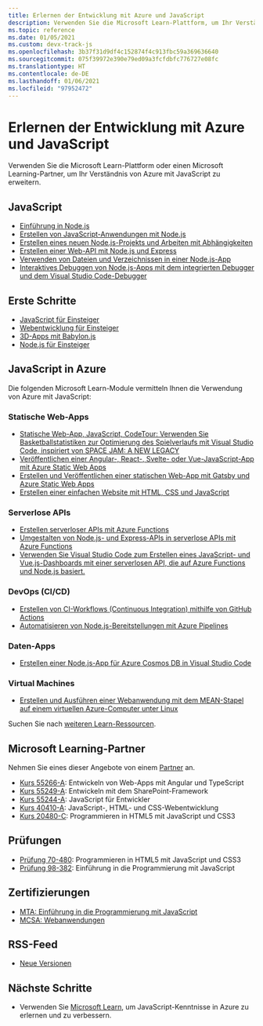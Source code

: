 ```yaml
---
title: Erlernen der Entwicklung mit Azure und JavaScript
description: Verwenden Sie die Microsoft Learn-Plattform, um Ihr Verständnis von Azure mit JavaScript zu erweitern.
ms.topic: reference
ms.date: 01/05/2021
ms.custom: devx-track-js
ms.openlocfilehash: 3b37f31d9df4c152874f4c913fbc59a369636640
ms.sourcegitcommit: 075f39972e390e79ed09a3fcfdbfc776727e08fc
ms.translationtype: HT
ms.contentlocale: de-DE
ms.lasthandoff: 01/06/2021
ms.locfileid: "97952472"
---
```

# <a name="learn-to-develop-with-azure-and-javascript"></a>Erlernen der Entwicklung mit Azure und JavaScript 

Verwenden Sie die Microsoft Learn-Plattform oder einen Microsoft Learning-Partner, um Ihr Verständnis von Azure mit JavaScript zu erweitern.

## <a name="javascript"></a>JavaScript

* [Einführung in Node.js](/learn/modules/intro-to-nodejs/)
* [Erstellen von JavaScript-Anwendungen mit Node.js](/learn/paths/build-javascript-applications-nodejs/)
* [Erstellen eines neuen Node.js-Projekts und Arbeiten mit Abhängigkeiten](/learn/modules/create-nodejs-project-dependencies/)
* [Erstellen einer Web-API mit Node.js und Express](/learn/modules/build-web-api-nodejs-express/) 
* [Verwenden von Dateien und Verzeichnissen in einer Node.js-App](/learn/modules/nodejs-files/)
* [Interaktives Debuggen von Node.js-Apps mit dem integrierten Debugger und dem Visual Studio Code-Debugger](/learn/modules/debug-nodejs/)

## <a name="getting-started"></a>Erste Schritte

* [JavaScript für Einsteiger](https://techcommunity.microsoft.com/t5/apps-on-azure/learn-javascript-with-this-series-of-videos-for-beginners/ba-p/1764635)
* [Webentwicklung für Einsteiger](https://github.com/microsoft/Web-Dev-For-Beginners)
* [3D-Apps mit Babylon.js](https://techcommunity.microsoft.com/t5/apps-on-azure/a-first-introduction-to-building-3d-applications-with-javascript/ba-p/1877650)
* [Node.js für Einsteiger](https://techcommunity.microsoft.com/t5/apps-on-azure/learn-node-js-with-this-series-of-short-videos-for-beginners/ba-p/1771830)

## <a name="javascript-on-azure"></a>JavaScript in Azure

Die folgenden Microsoft Learn-Module vermitteln Ihnen die Verwendung von Azure mit JavaScript:

### <a name="static-web-apps"></a>Statische Web-Apps

* [Statische Web-App, JavaScript, CodeTour: Verwenden Sie Basketballstatistiken zur Optimierung des Spielverlaufs mit Visual Studio Code, inspiriert von SPACE JAM: A NEW LEGACY](https://docs.microsoft.com/learn/paths/optimize-basketball-games-with-machine-learning/)
* [Veröffentlichen einer Angular-, React-, Svelte- oder Vue-JavaScript-App mit Azure Static Web Apps](/learn/modules/publish-app-service-static-web-app-api/)
* [Erstellen und Veröffentlichen einer statischen Web-App mit Gatsby und Azure Static Web Apps](/learn/modules/create-deploy-static-webapp-gatsby-app-service/)
* [Erstellen einer einfachen Website mit HTML, CSS und JavaScript](https://docs.microsoft.com/learn/modules/build-simple-website/)

### <a name="serverless-apis"></a>Serverlose APIs

* [Erstellen serverloser APIs mit Azure Functions](/learn/modules/build-api-azure-functions/)
* [Umgestalten von Node.js- und Express-APIs in serverlose APIs mit Azure Functions](/learn/modules/shift-nodejs-express-apis-serverless/)
* [Verwenden Sie Visual Studio Code zum Erstellen eines JavaScript- und Vue.js-Dashboards mit einer serverlosen API, die auf Azure Functions und Node.js basiert.](https://docs.microsoft.com/learn/modules/build-api-azure-functions)

### <a name="devops-cicd"></a>DevOps (CI/CD)

* [Erstellen von CI-Workflows (Continuous Integration) mithilfe von GitHub Actions](/learn/modules/github-actions-ci/)
* [Automatisieren von Node.js-Bereitstellungen mit Azure Pipelines](/learn/modules/deploy-nodejs/)

### <a name="data-apps"></a>Daten-Apps

* [Erstellen einer Node.js-App für Azure Cosmos DB in Visual Studio Code](/learn/modules/build-node-cosmos-app-vscode/)

### <a name="virtual-machines"></a>Virtual Machines
* [Erstellen und Ausführen einer Webanwendung mit dem MEAN-Stapel auf einem virtuellen Azure-Computer unter Linux](/learn/modules/build-a-web-app-with-mean-on-a-linux-vm/)




Suchen Sie nach [weiteren Learn-Ressourcen](/search/?category=Learn&terms=JavaScript).


## <a name="microsoft-learning-partners"></a>Microsoft Learning-Partner

Nehmen Sie eines dieser Angebote von einem [Partner](/learn/certifications/partners) an.

* [Kurs 55266-A](/learn/certifications/courses/55266): Entwickeln von Web-Apps mit Angular und TypeScript
* [Kurs 55249-A](/learn/certifications/courses/55249): Entwickeln mit dem SharePoint-Framework
* [Kurs 55244-A](/learn/certifications/courses/55244): JavaScript für Entwickler
* [Kurs 40410-A](/learn/certifications/courses/40410): JavaScript-, HTML- und CSS-Webentwicklung
* [Kurs 20480-C](/learn/certifications/courses/20480): Programmieren in HTML5 mit JavaScript und CSS3

## <a name="exams"></a>Prüfungen

* [Prüfung 70-480](/learn/certifications/exams/70-480): Programmieren in HTML5 mit JavaScript und CSS3
* [Prüfung 98-382](/learn/certifications/exams/98-382): Einführung in die Programmierung mit JavaScript

## <a name="certifications"></a>Zertifizierungen

* [MTA: Einführung in die Programmierung mit JavaScript](/learn/certifications/mta-introduction-to-programming-using-javascript)
* [MCSA: Webanwendungen](/learn/certifications/mcsa-web-applications-certification)

## <a name="rss-feed"></a>RSS-Feed

* [Neue Versionen](https://aka.ms/mslearn-rss)

## <a name="next-steps"></a>Nächste Schritte

* Verwenden Sie [Microsoft Learn](/learn/), um JavaScript-Kenntnisse in Azure zu erlernen und zu verbessern.